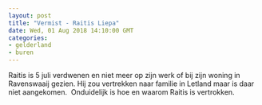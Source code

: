 ```yaml
---
layout: post
title: "Vermist - Raitis Liepa"
date: Wed, 01 Aug 2018 14:10:00 GMT
categories: 
- gelderland 
- buren 
---
```


Raitis is 5 juli verdwenen en niet meer op zijn werk of bij zijn woning in Ravenswaaij gezien. Hij zou vertrekken naar familie in Letland maar is daar niet aangekomen. 
Onduidelijk is hoe en waarom Raitis is vertrokken.
